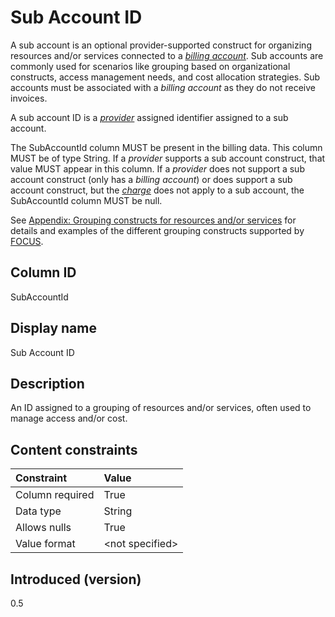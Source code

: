 # Sub Account ID

A sub account is an optional provider-supported construct for organizing resources and/or services connected to a [*billing account*](#glossary:billing-account). Sub accounts are commonly used for scenarios like grouping based on organizational constructs, access management needs, and cost allocation strategies. Sub accounts must be associated with a *billing account* as they do not receive invoices.

A sub account ID is a [*provider*](#glossary:provider) assigned identifier assigned to a sub account.

The SubAccountId column MUST be present in the billing data. This column MUST be of type String. If a *provider* supports a sub account construct, that value MUST appear in this column. If a *provider* does not support a sub account construct (only has a *billing account*) or does support a sub account construct, but the [*charge*](#glossary:charge) does not apply to a sub account, the SubAccountId column MUST be null.

See [Appendix: Grouping constructs for resources and/or services](#groupingconstructsforresourcesand/orservices) for details and examples of the different grouping constructs supported by [FOCUS](#glossary:finops-cost-and-usage-specification).

## Column ID

SubAccountId

## Display name

Sub Account ID

## Description

An ID assigned to a grouping of resources and/or services, often used to manage access and/or cost.

## Content constraints

|    Constraint   |      Value      |
|:----------------|:----------------|
| Column required | True            |
| Data type       | String          |
| Allows nulls    | True          |
| Value format    | \<not specified> |

## Introduced (version)

0.5
